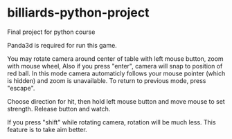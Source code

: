 # billiards-python-project
Final project for python course

Panda3d is required for run this game.

You may rotate camera around center of table with left mouse button, zoom with mouse wheel,
Also if you press "enter", camera will snap to position of red ball.
In this mode camera automaticly follows your mouse pointer (which is hidden) and 
zoom is unavailable. To return to previous mode, press "escape".

Choose direction for hit, then hold left mouse button and move mouse to set strength.
Release button and watch.

If you press "shift" while rotating camera, rotation will be much less. 
This feature is to take aim better.

